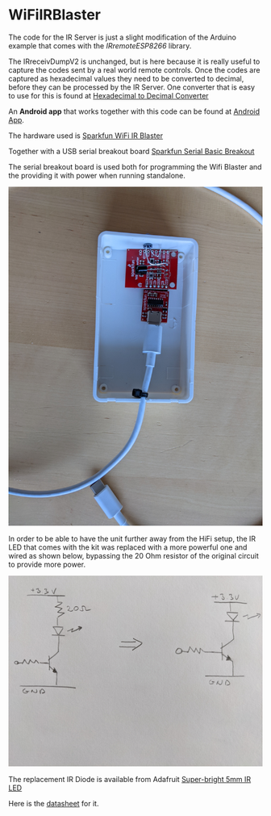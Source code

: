 # WiFiIRBlaster

The code for the IR Server is just a slight modification of the
Arduino example that comes with the *IRremoteESP8266* library.

The IRreceivDumpV2 is unchanged, but is here because it is really
useful to capture the codes sent by a real world remote controls.
Once the codes are captured as hexadecimal values they need to be
converted to decimal, before they can be processed by the IR Server.
One converter that is easy to use for this is found at
[Hexadecimal to Decimal Converter](https://www.binaryhexconverter.com/hex-to-decimal-converter)

An **Android app** that works together with this code can be found
at [Android App](https://github.com/heimir-sverrisson/HiFiRemote).

The hardware used is
[Sparkfun WiFi IR Blaster](https://www.sparkfun.com/products/15031)

Together with a USB serial breakout board
[Sparkfun Serial Basic Breakout](https://www.sparkfun.com/products/15096)

The serial breakout board is used both for programming the Wifi Blaster
and the providing it with power when running standalone.

![WiFi IR Blaster with USB-C power cable](WiFiIRBlaster.jpg)

In order to be able to have the unit further away from the HiFi setup,
the IR LED that comes with the kit was replaced with a more powerful
one and wired as shown below, bypassing the 20 Ohm resistor of the
original circuit to provide more power.

![IR LED modification](LEDCircuit.jpg)

The replacement IR Diode is available from Adafruit
[Super-bright 5mm IR LED](https://www.adafruit.com/product/388)

Here is the [datasheet](https://cdn-shop.adafruit.com/datasheets/IR333_A_datasheet.pdf) for it.
